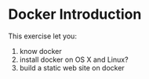 
Docker Introduction
===================

This exercise let you:
1. know docker
2. install docker on OS X and Linux?
3. build a static web site on docker
